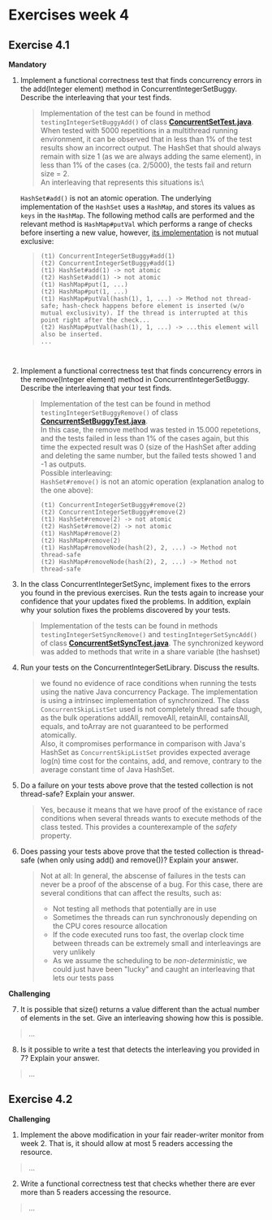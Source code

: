 # Exercises week 4

## Exercise 4.1

**Mandatory**

1. Implement a functional correctness test that finds concurrency errors in the add(Integer element) method in ConcurrentIntegerSetBuggy. 
Describe the interleaving that your test finds.

    > Implementation of the test can be found in method `testingIntegerSetBuggyAdd()` of class [**ConcurrentSetTest.java**](../app/src/test/java/testingconcurrency/ConcurrentSetTest.java). When tested with 5000 repetitions in a multithread running environment, it can be observed that in less than 1% of the test results show an incorrect output. The HashSet that should always remain with size 1 (as we are always adding the same element), in less than 1% of the cases (ca. 2/5000), the tests fail and return size = 2.\
    An interleaving that represents this situations is:\

    `HashSet#add()` is not an atomic operation. The underlying implementation of the `HashSet` uses a `HashMap`, and stores its values as `keys` in the `HashMap`. The following method calls are performed and the relevant method is `HashMap#putVal` which performs a range of checks before inserting a new value, however, [its implementation](https://github.com/openjdk/jdk/blob/master/src/java.base/share/classes/java/util/HashMap.java) is not mutual exclusive:

    > ```
    > (t1) ConcurrentIntegerSetBuggy#add(1)
    > (t2) ConcurrentIntegerSetBuggy#add(1)
    > (t1) HashSet#add(1) -> not atomic
    > (t2) HashSet#add(1) -> not atomic
    > (t1) HashMap#put(1, ...)
    > (t2) HashMap#put(1, ...)
    > (t1) HashMap#putVal(hash(1), 1, ...) -> Method not thread-safe; hash-check happens before element is inserted (w/o mutual exclusivity). If the thread is interrupted at this point right after the check...
    > (t2) HashMap#putVal(hash(1), 1, ...) -> ...this element will also be inserted.
    > ...
    ```


2. Implement a functional correctness test that finds concurrency errors in the remove(Integer element) method in ConcurrentIntegerSetBuggy. Describe the interleaving that your test finds.
    > Implementation of the test can be found in method `testingIntegerSetBuggyRemove()` of class [**ConcurrentSetBuggyTest.java**](../app/src/test/java/testingconcurrency/ConcurrentSetTest.java).\
    In this case, the remove method was tested in 15.000 repetetions, and the tests failed in less than 1% of the cases again, but this time the expected result was 0 (size of the HashSet after adding and deleting the same number, but the failed tests showed 1 and -1 as outputs.\
    Possible interleaving:\
    `HashSet#remove()` is not an atomic operation (explanation analog to the one above):
    > ```
    > (t1) ConcurrentIntegerSetBuggy#remove(2)
    > (t2) ConcurrentIntegerSetBuggy#remove(2)
    > (t1) HashSet#remove(2) -> not atomic
    > (t2) HashSet#remove(2) -> not atomic
    > (t1) HashMap#remove(2)
    > (t2) HashMap#remove(2)
    > (t1) HashMap#removeNode(hash(2), 2, ...) -> Method not thread-safe
    > (t2) HashMap#removeNode(hash(2), 2, ...) -> Method not thread-safe

3. In the class ConcurrentIntegerSetSync, implement fixes to the errors you found in the previous exercises. Run the tests again to increase your confidence that your updates fixed the problems. In addition, explain why your solution fixes the problems discovered by your tests.    
    > Implementation of the tests can be found in methods `testingIntegerSetSyncRemove()` and `testingIntegerSetSyncAdd()` of class [**ConcurrentSetSyncTest.java**](../app/src/test/java/testingconcurrency/ConcurrentSetTest.java). The synchronized keyword was added to methods that write in a share variable (the hashset)

4. Run your tests on the ConcurrentIntegerSetLibrary. Discuss the results.
    > we found no evidence of race conditions when running the tests using the native Java concurrency Package. The implementation is using a intrinsec implementation of synchronized. The class `ConcurrentSkipListSet` used is not completely thread safe though, as the bulk operations addAll, removeAll, retainAll, containsAll, equals, and toArray are not guaranteed to be performed atomically.\
    Also, it compromises performance in comparison with Java's HashSet as `ConcurrentSkipListSet` provides expected average log(n) time cost for the contains, add, and remove, contrary to the average constant time of Java HashSet.

5. Do a failure on your tests above prove that the tested collection is not thread-safe? Explain your answer.
    > Yes, because it means that we have proof of the existance of race conditions when several threads wants to execute methods of the class tested. This provides a counterexample of the *safety* property.

6. Does passing your tests above prove that the tested collection is thread-safe (when only using add() and remove())? Explain your answer.
    > Not at all: In general, the abscense of failures in the tests can never be a proof of the abscense of a bug. For this case, there are several conditions that can affect the results, such as:
    > - Not testing all methods that potentially are in use
    > - Sometimes the threads can run synchronously depending on the CPU cores resource allocation
    > - If the code executed runs too fast, the overlap clock time between threads can be extremely small and interleavings are very unlikely
    > - As we assume the scheduling to be *non-deterministic*, we could just have been "lucky" and caught an interleaving that lets our tests pass

**Challenging**

7. It is possible that size() returns a value different than the actual number of elements in the set. Give an interleaving showing how this is possible.

> ...

8. Is it possible to write a test that detects the interleaving you provided in 7? Explain your answer.

> ...

## Exercise 4.2

**Challenging**

1. Implement the above modification in your fair reader-writer monitor from week 2. That is, it should allow at most 5 readers accessing the resource.

> ...

2. Write a functional correctness test that checks whether there are ever more than 5 readers accessing the resource.

> ...


